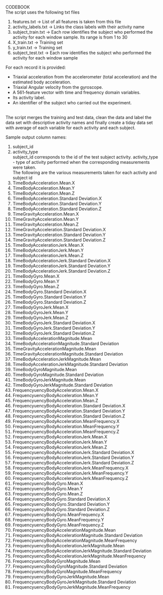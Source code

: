 CODEBOOK<br/>
The script uses the following txt files
1. features.txt -> List of all features is taken from this file
2. activity_labels.txt -> Links the class labels with their activity name
3. subject_train.txt -> Each row identifies the subject who performed the activity for each window sample. Its range is from 1 to 30
4. X_train.txt -> Training set
5. y_train.txt -> Training set
6. subject_test.txt -> Each row identifies the subject who performed the activity for each window sample


For each record it is provided:
- Triaxial acceleration from the accelerometer (total acceleration) and the estimated body acceleration.
- Triaxial Angular velocity from the gyroscope. 
- A 561-feature vector with time and frequency domain variables. 
- Its activity label. 
- An identifier of the subject who carried out the experiment.

<br/>
The script merges the training and test data, clean the data and label the data set with descriptive activity names and finally create a tiday data set with average of each variable for each activity and each subject.
<br/>

Sample output column names:
<br>
1. subject_id
2. activity_type
<br/> subject_id corresponds to the id of the test subject activity. activity_type - type of activity performed when the corresponding measurements were taken.
<br/> The following are the various measurements taken for each activity and subject id
3. TimeBodyAcceleration.Mean.X
4. TimeBodyAcceleration.Mean.Y
5. TimeBodyAcceleration.Mean.Z
6. TimeBodyAcceleration.Standard Deviation.X
7. TimeBodyAcceleration.Standard Deviation.Y
8. TimeBodyAcceleration.Standard Deviation.Z
9. TimeGravityAcceleration.Mean.X
10. TimeGravityAcceleration.Mean.Y
11. TimeGravityAcceleration.Mean.Z
12. TimeGravityAcceleration.Standard Deviation.X
13. TimeGravityAcceleration.Standard Deviation.Y
14. TimeGravityAcceleration.Standard Deviation.Z
15. TimeBodyAccelerationJerk.Mean.X
16. TimeBodyAccelerationJerk.Mean.Y
17. TimeBodyAccelerationJerk.Mean.Z
18. TimeBodyAccelerationJerk.Standard Deviation.X
19. TimeBodyAccelerationJerk.Standard Deviation.Y
20. TimeBodyAccelerationJerk.Standard Deviation.Z
21. TimeBodyGyro.Mean.X
22. TimeBodyGyro.Mean.Y
23. TimeBodyGyro.Mean.Z
24. TimeBodyGyro.Standard Deviation.X
25. TimeBodyGyro.Standard Deviation.Y
26. TimeBodyGyro.Standard Deviation.Z
27. TimeBodyGyroJerk.Mean.X
28. TimeBodyGyroJerk.Mean.Y
29. TimeBodyGyroJerk.Mean.Z
30. TimeBodyGyroJerk.Standard Deviation.X
31. TimeBodyGyroJerk.Standard Deviation.Y
32. TimeBodyGyroJerk.Standard Deviation.Z
33. TimeBodyAccelerationMagnitude.Mean
34. TimeBodyAccelerationMagnitude.Standard Deviation
35. TimeGravityAccelerationMagnitude.Mean
36. TimeGravityAccelerationMagnitude.Standard Deviation
37. TimeBodyAccelerationJerkMagnitude.Mean
38. TimeBodyAccelerationJerkMagnitude.Standard Deviation
39. TimeBodyGyroMagnitude.Mean
40. TimeBodyGyroMagnitude.Standard Deviation
41. TimeBodyGyroJerkMagnitude.Mean
42. TimeBodyGyroJerkMagnitude.Standard Deviation
43. FrequencyuencyBodyAcceleration.Mean.X
44. FrequencyuencyBodyAcceleration.Mean.Y
45. FrequencyuencyBodyAcceleration.Mean.Z
46. FrequencyuencyBodyAcceleration.Standard Deviation.X
47. FrequencyuencyBodyAcceleration.Standard Deviation.Y
48. FrequencyuencyBodyAcceleration.Standard Deviation.Z
49. FrequencyuencyBodyAcceleration.MeanFrequency.X
50. FrequencyuencyBodyAcceleration.MeanFrequency.Y
51. FrequencyuencyBodyAcceleration.MeanFrequency.Z
52. FrequencyuencyBodyAccelerationJerk.Mean.X
53. FrequencyuencyBodyAccelerationJerk.Mean.Y
54. FrequencyuencyBodyAccelerationJerk.Mean.Z
55. FrequencyuencyBodyAccelerationJerk.Standard Deviation.X
56. FrequencyuencyBodyAccelerationJerk.Standard Deviation.Y
57. FrequencyuencyBodyAccelerationJerk.Standard Deviation.Z
58. FrequencyuencyBodyAccelerationJerk.MeanFrequency.X
59. FrequencyuencyBodyAccelerationJerk.MeanFrequency.Y
60. FrequencyuencyBodyAccelerationJerk.MeanFrequency.Z
61. FrequencyuencyBodyGyro.Mean.X
62. FrequencyuencyBodyGyro.Mean.Y
63. FrequencyuencyBodyGyro.Mean.Z
64. FrequencyuencyBodyGyro.Standard Deviation.X
65. FrequencyuencyBodyGyro.Standard Deviation.Y
66. FrequencyuencyBodyGyro.Standard Deviation.Z
67. FrequencyuencyBodyGyro.MeanFrequency.X
68. FrequencyuencyBodyGyro.MeanFrequency.Y
69. FrequencyuencyBodyGyro.MeanFrequency.Z
70. FrequencyuencyBodyAccelerationMagnitude.Mean
71. FrequencyuencyBodyAccelerationMagnitude.Standard Deviation
72. FrequencyuencyBodyAccelerationMagnitude.MeanFrequency
73. FrequencyuencyBodyAccelerationJerkMagnitude.Mean
74. FrequencyuencyBodyAccelerationJerkMagnitude.Standard Deviation
75. FrequencyuencyBodyAccelerationJerkMagnitude.MeanFrequency
76. FrequencyuencyBodyGyroMagnitude.Mean
77. FrequencyuencyBodyGyroMagnitude.Standard Deviation
78. FrequencyuencyBodyGyroMagnitude.MeanFrequency
79. FrequencyuencyBodyGyroJerkMagnitude.Mean
80. FrequencyuencyBodyGyroJerkMagnitude.Standard Deviation
81. FrequencyuencyBodyGyroJerkMagnitude.MeanFrequency
